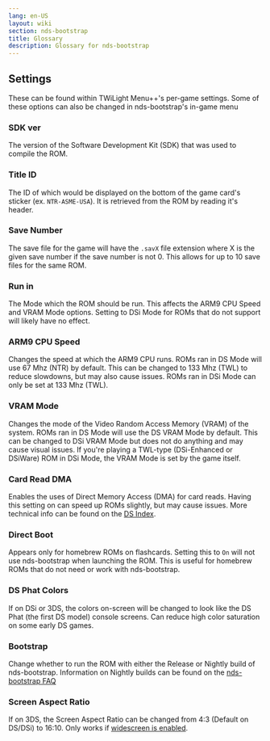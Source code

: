 ```yaml
---
lang: en-US
layout: wiki
section: nds-bootstrap
title: Glossary
description: Glossary for nds-bootstrap
---
```


## Settings
These can be found within TWiLight Menu++'s per-game settings. Some of these options can also be changed in nds-bootstrap's in-game menu

### SDK ver
The version of the Software Development Kit (SDK) that was used to compile the ROM.

### Title ID
The ID of which would be displayed on the bottom of the game card's sticker (ex. `NTR-ASME-USA`). It is retrieved from the ROM by reading it's header.

### Save Number
The save file for the game will have the `.savX` file extension where X is the given save number if the save number is not 0. This allows for up to 10 save files for the same ROM.

### Run in
The Mode which the ROM should be run. This affects the ARM9 CPU Speed and VRAM Mode options. Setting to DSi Mode for ROMs that do not support will likely have no effect.

### ARM9 CPU Speed
Changes the speed at which the ARM9 CPU runs. ROMs ran in DS Mode will use 67 Mhz (NTR) by default. This can be changed to 133 Mhz (TWL) to reduce slowdowns, but may also cause issues. ROMs ran in DSi Mode can only be set at 133 Mhz (TWL).

### VRAM Mode
Changes the mode of the Video Random Access Memory (VRAM) of the system. ROMs ran in DS Mode will use the DS VRAM Mode by default. This can be changed to DSi VRAM Mode but does not do anything and may cause visual issues. If you're playing a TWL-type (DSi-Enhanced or DSiWare) ROM in DSi Mode, the VRAM Mode is set by the game itself.

### Card Read DMA
Enables the uses of Direct Memory Access (DMA) for card reads. Having this setting on can speed up ROMs slightly, but may cause issues. More technical info can be found on the [DS Index](https://wiki.ds-homebrew.com/ds-index/retail-roms#card-read-dma).

### Direct Boot
Appears only for homebrew ROMs on flashcards. Setting this to `On` will not use nds-bootstrap when launching the ROM. This is useful for homebrew ROMs that do not need or work with nds-bootstrap.

### DS Phat Colors
If on DSi or 3DS, the colors on-screen will be changed to look like the DS Phat (the first DS model) console screens. Can reduce high color saturation on some early DS games.

### Bootstrap
Change whether to run the ROM with either the Release or Nightly build of nds-bootstrap. Information on Nightly builds can be found on the [nds-bootstrap FAQ](https://wiki.ds-homebrew.com/nds-bootstrap/faq?faq=what-is-a-nightly-and-where-do-i-get-it)

### Screen Aspect Ratio
If on 3DS, the Screen Aspect Ratio can be changed from 4:3 (Default on DS/DSi) to 16:10. Only works if [widescreen is enabled](https://wiki.ds-homebrew.com/twilightmenu/playing-in-widescreen).
